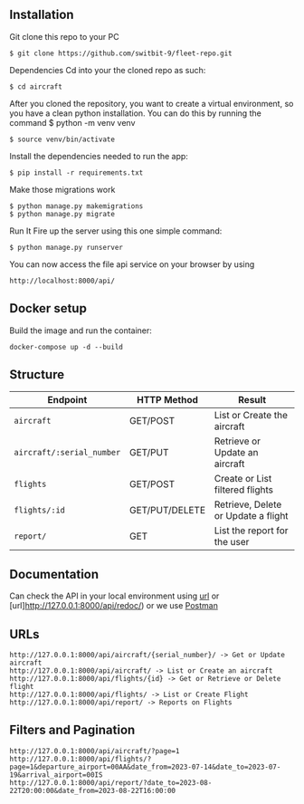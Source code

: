 ## Installation

Git clone this repo to your PC

    $ git clone https://github.com/switbit-9/fleet-repo.git

Dependencies
Cd into your the cloned repo as such:

    $ cd aircraft
After you cloned the repository, you want to create a virtual environment, so you have a clean python installation. You can do this by running the command    $ python -m venv venv
    
    $ source venv/bin/activate
Install the dependencies needed to run the app:
    
    $ pip install -r requirements.txt
Make those migrations work
    
    $ python manage.py makemigrations
    $ python manage.py migrate
Run It
Fire up the server using this one simple command:

    $ python manage.py runserver
You can now access the file api service on your browser by using

    http://localhost:8000/api/

## Docker setup 

Build the image and run the container:

```
docker-compose up -d --build
```

## Structure

| Endpoint                    | HTTP Method | Result                            |
|-----------------------------|-------------|-----------------------------------|
| `aircraft`                  | GET/POST    | List or Create the aircraft       |
| `aircraft/:serial_number`   | GET/PUT     | Retrieve or Update an aircraft    |
| `flights`                   | GET/POST    | Create or List filtered flights   |
| `flights/:id`               | GET/PUT/DELETE | Retrieve, Delete or Update a flight |
| `report/`                   | GET         | List the report for the user       |



## Documentation 

Can check the API in your local environment using  [url](http://127.0.0.1:8000/api/docs/) or [url]http://127.0.0.1:8000/api/redoc/) or we use [Postman](https://www.postman.com/)


## URLs
```
http://127.0.0.1:8000/api/aircraft/{serial_number}/ -> Get or Update aircraft
http://127.0.0.1:8000/api/aircraft/ -> List or Create an aircraft
http://127.0.0.1:8000/api/flights/{id} -> Get or Retrieve or Delete flight
http://127.0.0.1:8000/api/flights/ -> List or Create Flight
http://127.0.0.1:8000/api/report/ -> Reports on Flights
```

## Filters and Pagination
```
http://127.0.0.1:8000/api/aircraft/?page=1
http://127.0.0.1:8000/api/flights/?page=1&departure_airport=00AA&date_from=2023-07-14&date_to=2023-07-19&arrival_airport=00IS
http://127.0.0.1:8000/api/report/?date_to=2023-08-22T20:00:00&date_from=2023-08-22T16:00:00
```
